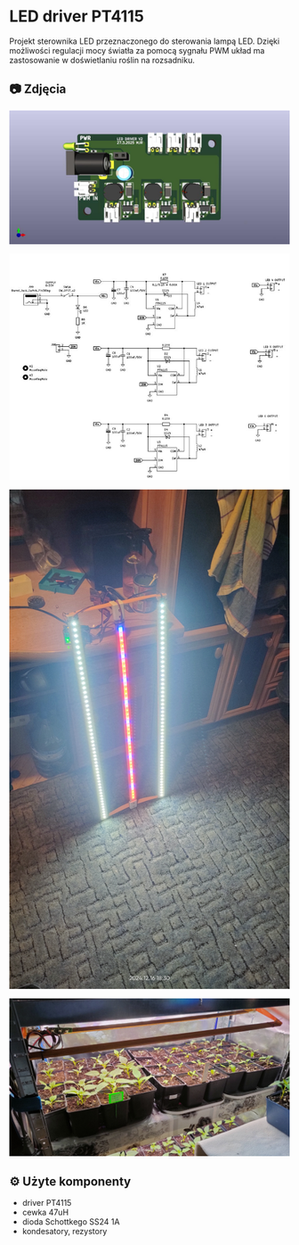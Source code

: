 # LED driver PT4115 
Projekt sterownika LED przeznaczonego do sterowania lampą LED.
Dzięki możliwości regulacji mocy światła za pomocą sygnału PWM układ ma zastosowanie w doświetlaniu roślin na rozsadniku.


## 📷 Zdjęcia
![Płytka PCB](images/LEDdriverMJR_photo1.jpg)

![Schemat PCB](images/PT4115MJR_schematic.JPG)

![Zastosowanie](images/swiatlo.jpg)

![Zastosowanie](images/photo1.jpg)
## ⚙️ Użyte komponenty
- driver PT4115
- cewka 47uH
- dioda Schottkego SS24 1A
- kondesatory, rezystory
